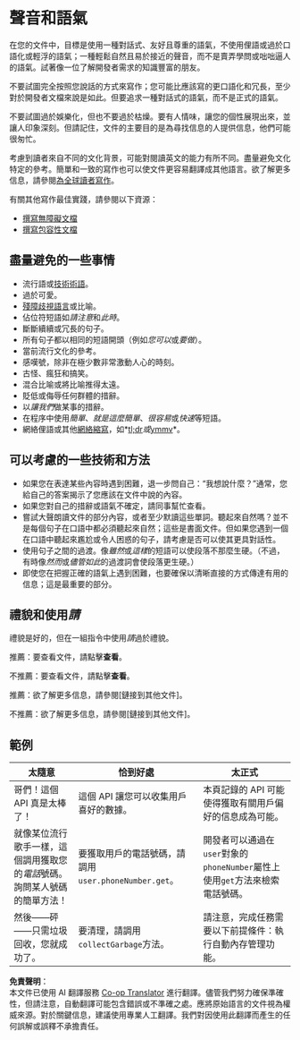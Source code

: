 <!--
CO_OP_TRANSLATOR_METADATA:
{
  "original_hash": "6378b31b9aea09503ae48e9d40620796",
  "translation_date": "2025-08-19T15:37:19+00:00",
  "source_file": "general-principles/tone.md",
  "language_code": "tw"
}
-->
# 聲音和語氣

在您的文件中，目標是使用一種對話式、友好且尊重的語氣，不使用俚語或過於口語化或輕浮的語氣；一種輕鬆自然且易於接近的聲音，而不是賣弄學問或咄咄逼人的語氣。試著像一位了解開發者需求的知識豐富的朋友。

不要試圖完全按照您說話的方式來寫作；您可能比應該寫的更口語化和冗長，至少對於開發者文檔來說是如此。但要追求一種對話式的語氣，而不是正式的語氣。

不要試圖過於娛樂化，但也不要過於枯燥。要有人情味，讓您的個性展現出來，並讓人印象深刻。但請記住，文件的主要目的是為尋找信息的人提供信息，他們可能很匆忙。

考慮到讀者來自不同的文化背景，可能對閱讀英文的能力有所不同。盡量避免文化特定的參考。簡單和一致的寫作也可以使文件更容易翻譯成其他語言。欲了解更多信息，請參閱[為全球讀者寫作](https://developers.google.com/style/translation)。

有關其他寫作最佳實踐，請參閱以下資源：

- [撰寫無障礙文檔](https://developers.google.com/style/accessibility)
- [撰寫包容性文檔](https://developers.google.com/style/inclusive-documentation)

## 盡量避免的一些事情

- 流行語或[技術術語](https://developers.google.com/style/jargon)。
- 過於可愛。
- [殘障歧視語言](https://developers.google.com/style/inclusive-documentation#ableist-language)或比喻。
- 佔位符短語如*請注意*和*此時*。
- 斷斷續續或冗長的句子。
- 所有句子都以相同的短語開頭（例如*您可以*或*要做*）。
- 當前流行文化的參考。
- 感嘆號，除非在極少數非常激動人心的時刻。
- 古怪、瘋狂和搞笑。
- 混合比喻或將比喻推得太遠。
- 貶低或侮辱任何群體的措辭。
- 以*讓我們*做某事的措辭。
- 在程序中使用*簡單*、*就是這麼簡單*、*很容易*或*快速*等短語。
- 網絡俚語或其他[網絡縮寫](https://developers.google.com/style/abbreviations#dont-use)，如*[tl;dr](https://developers.google.com/style/word-list#tldr)*或*[ymmv](https://developers.google.com/style/word-list#ymmv)*。

## 可以考慮的一些技術和方法

- 如果您在表達某些內容時遇到困難，退一步問自己：“我想說什麼？”通常，您給自己的答案揭示了您應該在文件中說的內容。
- 如果您對自己的措辭或語氣不確定，請同事幫忙查看。
- 嘗試大聲朗讀文件的部分內容，或者至少默讀這些單詞。聽起來自然嗎？並不是每個句子在口語中都必須聽起來自然；這些是書面文件。但如果您遇到一個在口語中聽起來尷尬或令人困惑的句子，請考慮是否可以使其更具對話性。
- 使用句子之間的過渡。像*雖然*或*這樣*的短語可以使段落不那麼生硬。（不過，有時像*然而*或*儘管如此*的過渡詞會使段落更生硬。）
- 即使您在把握正確的語氣上遇到困難，也要確保以清晰直接的方式傳達有用的信息；這是最重要的部分。

## 禮貌和使用*請*

禮貌是好的，但在一組指令中使用*請*過於禮貌。

推薦：要查看文件，請點擊**查看**。

不推薦：要查看文件，請點擊**查看**。

推薦：欲了解更多信息，請參閱\[鏈接到其他文件\]。

不推薦：欲了解更多信息，請參閱\[鏈接到其他文件\]。

## 範例

| 太隨意 | 恰到好處 | 太正式 |
| --- |  --- |  --- |
| 哥們！這個 API 真是太棒了！ | 這個 API 讓您可以收集用戶喜好的數據。 | 本頁記錄的 API 可能使得獲取有關用戶偏好的信息成為可能。 |
| 就像某位流行歌手一樣，這個調用獲取您的*電話*號碼。詢問某人號碼的簡單方法！ | 要獲取用戶的電話號碼，請調用`user.phoneNumber.get`。 | 開發者可以通過在`user`對象的`phoneNumber`屬性上使用`get`方法來檢索電話號碼。 |
| 然後——砰——只需垃圾回收，您就成功了。 | 要清理，請調用`collectGarbage`方法。 | 請注意，完成任務需要以下前提條件：執行自動內存管理功能。 |

**免責聲明**：  
本文件已使用 AI 翻譯服務 [Co-op Translator](https://github.com/Azure/co-op-translator) 進行翻譯。儘管我們努力確保準確性，但請注意，自動翻譯可能包含錯誤或不準確之處。應將原始語言的文件視為權威來源。對於關鍵信息，建議使用專業人工翻譯。我們對因使用此翻譯而產生的任何誤解或誤釋不承擔責任。